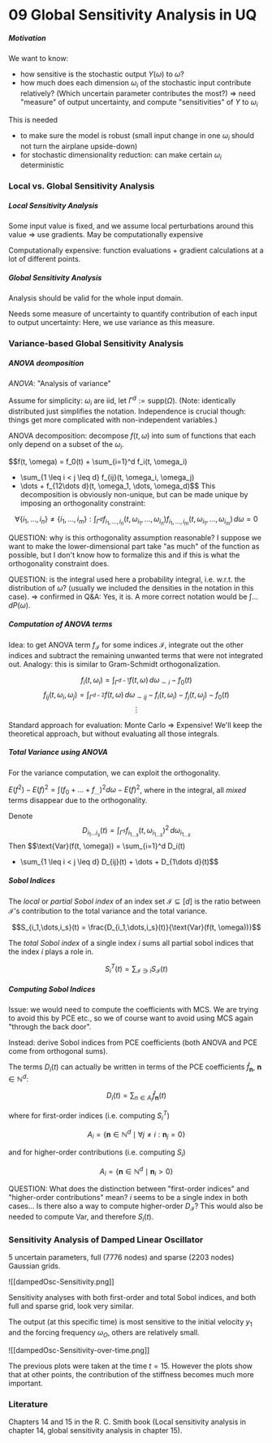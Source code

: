 # 09 Global Sensitivity Analysis in UQ

##### Motivation
We want to know: 
- how sensitive is the stochastic output $Y(\omega)$ to $\omega$?
- how much does each dimension $\omega_i$ of the stochastic input contribute relatively? (Which uncertain parameter contributes the most?)
=> need "measure" of output uncertainty, and compute "sensitivities" of $Y$ to $\omega_i$


This is needed
- to make sure the model is robust (small input change in one $\omega_i$ should not turn the airplane upside-down)
- for stochastic dimensionality reduction: can make certain $\omega_i$ deterministic

### Local vs. Global Sensitivity Analysis
##### Local Sensitivity Analysis
Some input value is fixed, and we assume local perturbations around this value => use gradients. May be computationally expensive

Computationally expensive: function evaluations + gradient calculations at a lot of different points.

##### Global Sensitivity Analysis
Analysis should be valid for the whole input domain.

Needs some measure of uncertainty to quantify contribution of each input to output uncertainty: Here, we use variance as this measure.

### Variance-based Global Sensitivity Analysis
##### ANOVA deomposition
*ANOVA*: "Analysis of variance"

Assume for simplicity: $\omega_i$ are iid, let $\Gamma^d := \text{supp}(\Omega)$. (Note: identically distributed just simplifies the notation. Independence is crucial though: things get more complicated with non-independent variables.)

ANOVA decomposition: decompose $f(t, \omega)$ into sum of functions that each only depend on a subset of the $\omega_i$.

$$f(t, \omega) = f_0(t) + \sum_{i=1}^d f_i(t, \omega_i)
+ \sum_{1 \leq i < j \leq d} f_{ij}(t, \omega_i, \omega_j)
+ \dots + f_{12\dots d}(t, \omega_1, \dots, \omega_d)$$
This decomposition is obviously non-unique, but can be made unique by imposing an orthogonality constraint:

$$\forall \{i_1,\dots,i_n\} \neq \{i_1,\dots,i_m\}:
\int_{\Gamma^d} f_{i_1,\dots,i_n}(t, \omega_{i_1},\dots, \omega_{i_n}) f_{i_1,\dots,i_m}(t, \omega_{i_1},\dots, \omega_{i_m}) \, d\omega = 0$$

QUESTION: why is this  orthogonality assumption reasonable? I suppose we want to make the lower-dimensional part take "as much" of the function as possible, but I don't know how to formalize this and if this is what the orthogonality constraint does.

QUESTION: is the integral used here a probability integral, i.e. w.r.t. the distribution of $\omega$? (usually we included the densities in the notation in this case). => confirmed in Q&A: Yes, it is. A more correct notation would be $\int \dots \,dP(\omega)$.

##### Computation of ANOVA terms
Idea: to get ANOVA term $f_{\mathcal{I}}$ for some indices $\mathcal{I}$, integrate out the other indices and subtract the remaining unwanted terms that were not integrated out. Analogy: this is similar to Gram-Schmidt orthogonalization.

$$f_i(t, \omega_i) = \int_{\Gamma^{d-1}} f(t, \omega) \, d\omega_{\sim i} - f_0(t)$$
$$f_{ij}(t, \omega_i, \omega_j) = \int_{\Gamma^{d-2}} f(t, \omega) \, d\omega_{\sim ij} - f_i(t, \omega_i) - f_j(t, \omega_j) - f_0(t)$$
$$\vdots$$

Standard approach for evaluation: Monte Carlo => Expensive! We'll keep the theoretical approach, but without evaluating all those integrals. 


##### Total Variance using ANOVA
For the variance computation, we can exploit the orthogonality.

$E(f^2) - E(f)^2 = \int (f_0 + \dots + f_{\dots})^2 d \omega - E(f)^2$, where in the integral, all *mixed* terms  disappear due to the orthogonality.

Denote $$D_{i_1\dots i_s}(t) = \int_{\Gamma^s} f_{i_{1\dots s}} (t, \omega_{i_{1\dots s}})^2 \,d\omega_{ i_{1\dots s}}$$
Then
$$\text{Var}(f(t, \omega)) = \sum_{i=1}^d D_i(t)
+ \sum_{1 \leq i < j \leq d} D_{ij}(t) + \dots + D_{1\dots d}(t)$$

##### Sobol Indices
The *local* or *partial Sobol index* of an index set $\mathcal{I} \subseteq [d]$ is the ratio between $\mathcal{I}$'s contribution to the total variance and the total variance.

$$S_{i_1,\dots,i_s}(t) = \frac{D_{i_1,\dots,i_s}(t)}{\text{Var}(f(t, \omega))}$$

The *total Sobol index* of a single index $i$ sums all partial sobol indices that the index $i$ plays a role in.

$$S_i^T(t) = \sum_{\mathcal{I} \ni i} S_{\mathcal{I}}(t)$$

##### Computing Sobol Indices
Issue: we would need to compute the coefficients with MCS. We are trying to avoid this by PCE etc., so we of course want to avoid using MCS again "through the back door".

Instead: derive Sobol indices from PCE coefficients (both ANOVA and PCE come from orthogonal sums).

The terms $D_i(t)$ can actually be written in terms of the PCE coefficients $\hat{f}_{\mathbf{n}}$, $\mathbf{n} \in \mathbb{N}^d$:

$$D_i(t) = \sum_{n \in A_i} \hat{f}_{\mathbf{n}}(t)$$

where for first-order indices (i.e. computing $S_i^T$)

$$A_i = \{ \mathbf{n} \in \mathbb{N}^d \mid \forall j \neq i: \mathbf{n}_j = 0 \}$$

and for higher-order contributions (i.e. computing $S_i$)

$$A_i = \{ \mathbf{n} \in \mathbb{N}^d \mid \mathbf{n}_i > 0 \}$$

QUESTION: What does the distinction between "first-order indices" and "higher-order contributions" mean? $i$ seems to be a single index in both cases... Is there also a way to compute higher-order $D_{\mathcal{I}}$? This would also be needed to compute $\text{Var}$, and therefore $S_i(t)$.


### Sensitivity Analysis of Damped Linear Oscillator
5 uncertain parameters, full (7776 nodes) and sparse (2203 nodes) Gaussian grids.

![[dampedOsc-Sensitivity.png]]

Sensitivity analyses with both first-order and total Sobol indices, and both full and sparse grid, look very similar.

The output (at this specific time) is most sensitive to the initial velocity $y_1$ and the forcing frequency $\omega_O$, others are relatively small.

![[dampedOsc-Sensitivity-over-time.png]]

The previous plots were taken at the time $t=15$. However the plots show that at other points, the contribution of the stiffness becomes much more important.

### Literature
Chapters 14 and 15 in the R. C. Smith book (Local sensitivity analysis in chapter 14, global sensitivity analysis in chapter 15).